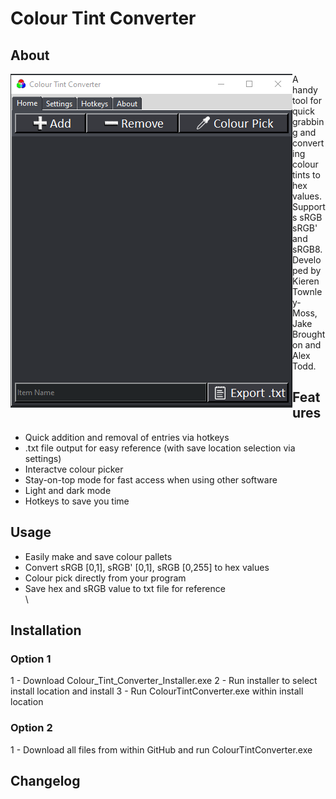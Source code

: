 # Colour Tint Converter

## About

<img align="left" src="read_me_images/UI_PIC.PNG">

A handy tool for quick grabbing and converting colour tints to hex values. Supports sRGB
sRGB' and sRGB8. Developed by Kieren Townley-Moss, Jake Broughton and Alex Todd.

## Features

- Quick addition and removal of entries via hotkeys
- .txt file output for easy reference (with save location selection via settings)
- Interactve colour picker 
- Stay-on-top mode for fast access when using other software
- Light and dark mode
- Hotkeys to save you time

## Usage
- Easily make and save colour pallets
- Convert sRGB [0,1], sRGB' [0,1], sRGB [0,255] to hex values
- Colour pick directly from your program
- Save hex and sRGB value to txt file for reference
\
\  
## Installation
### Option 1
1 - Download Colour_Tint_Converter_Installer.exe
2 - Run installer to select install location and install
3 - Run ColourTintConverter.exe within install location

### Option 2
1 - Download all files from within GitHub and run ColourTintConverter.exe

## Changelog
